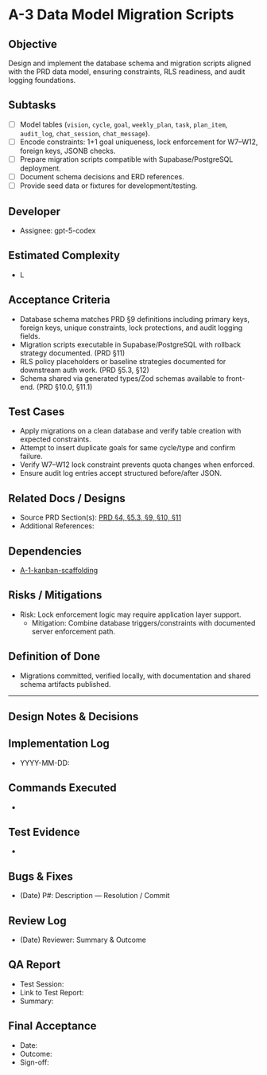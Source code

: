 # A-3 Data Model Migration Scripts

## Objective
Design and implement the database schema and migration scripts aligned with the PRD data model, ensuring constraints, RLS readiness, and audit logging foundations.

## Subtasks
- [ ] Model tables (`vision`, `cycle`, `goal`, `weekly_plan`, `task`, `plan_item`, `audit_log`, `chat_session`, `chat_message`).
- [ ] Encode constraints: 1+1 goal uniqueness, lock enforcement for W7–W12, foreign keys, JSONB checks.
- [ ] Prepare migration scripts compatible with Supabase/PostgreSQL deployment.
- [ ] Document schema decisions and ERD references.
- [ ] Provide seed data or fixtures for development/testing.

## Developer
- Assignee: gpt-5-codex

## Estimated Complexity
- L

## Acceptance Criteria
- Database schema matches PRD §9 definitions including primary keys, foreign keys, unique constraints, lock protections, and audit logging fields.
- Migration scripts executable in Supabase/PostgreSQL with rollback strategy documented. (PRD §11)
- RLS policy placeholders or baseline strategies documented for downstream auth work. (PRD §5.3, §12)
- Schema shared via generated types/Zod schemas available to front-end. (PRD §10.0, §11.1)

## Test Cases
- Apply migrations on a clean database and verify table creation with expected constraints.
- Attempt to insert duplicate goals for same cycle/type and confirm failure.
- Verify W7–W12 lock constraint prevents quota changes when enforced.
- Ensure audit log entries accept structured before/after JSON.

## Related Docs / Designs
- Source PRD Section(s): [PRD §4, §5.3, §9, §10, §11](../../PRD.md)
- Additional References:

## Dependencies
- [A-1-kanban-scaffolding](A-1-kanban-scaffolding.md)

## Risks / Mitigations
- Risk: Lock enforcement logic may require application layer support.
  - Mitigation: Combine database triggers/constraints with documented server enforcement path.

## Definition of Done
- Migrations committed, verified locally, with documentation and shared schema artifacts published.

---

## Design Notes & Decisions

## Implementation Log
- YYYY-MM-DD: 

## Commands Executed
- 

## Test Evidence
- 

## Bugs & Fixes
- (Date) P#: Description — Resolution / Commit

## Review Log
- (Date) Reviewer: Summary & Outcome

## QA Report
- Test Session: 
- Link to Test Report: 
- Summary:

## Final Acceptance
- Date:
- Outcome:
- Sign-off:
